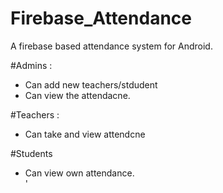 # Firebase_Attendance
A firebase based attendance system for Android.


#Admins : <br>
- Can add new teachers/stdudent <br>
- Can view the attendacne. <br>

#Teachers :<br>
- Can take and view attendcne <br>

#Students <br>
 - Can view own attendance. <br>'

